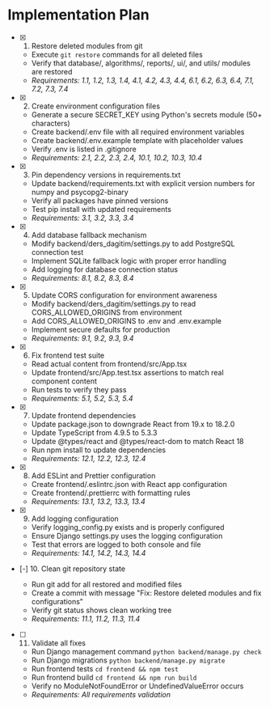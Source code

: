 # Implementation Plan

- [x] 1. Restore deleted modules from git





  - Execute `git restore` commands for all deleted files
  - Verify that database/, algorithms/, reports/, ui/, and utils/ modules are restored
  - _Requirements: 1.1, 1.2, 1.3, 1.4, 4.1, 4.2, 4.3, 4.4, 6.1, 6.2, 6.3, 6.4, 7.1, 7.2, 7.3, 7.4_


- [x] 2. Create environment configuration files




  - Generate a secure SECRET_KEY using Python's secrets module (50+ characters)
  - Create backend/.env file with all required environment variables
  - Create backend/.env.example template with placeholder values
  - Verify .env is listed in .gitignore
  - _Requirements: 2.1, 2.2, 2.3, 2.4, 10.1, 10.2, 10.3, 10.4_

- [x] 3. Pin dependency versions in requirements.txt





  - Update backend/requirements.txt with explicit version numbers for numpy and psycopg2-binary
  - Verify all packages have pinned versions
  - Test pip install with updated requirements
  - _Requirements: 3.1, 3.2, 3.3, 3.4_

- [x] 4. Add database fallback mechanism


  - Modify backend/ders_dagitim/settings.py to add PostgreSQL connection test
  - Implement SQLite fallback logic with proper error handling
  - Add logging for database connection status
  - _Requirements: 8.1, 8.2, 8.3, 8.4_

- [x] 5. Update CORS configuration for environment awareness


  - Modify backend/ders_dagitim/settings.py to read CORS_ALLOWED_ORIGINS from environment
  - Add CORS_ALLOWED_ORIGINS to .env and .env.example
  - Implement secure defaults for production
  - _Requirements: 9.1, 9.2, 9.3, 9.4_

- [x] 6. Fix frontend test suite


  - Read actual content from frontend/src/App.tsx
  - Update frontend/src/App.test.tsx assertions to match real component content
  - Run tests to verify they pass
  - _Requirements: 5.1, 5.2, 5.3, 5.4_

- [x] 7. Update frontend dependencies


  - Update package.json to downgrade React from 19.x to 18.2.0
  - Update TypeScript from 4.9.5 to 5.3.3
  - Update @types/react and @types/react-dom to match React 18
  - Run npm install to update dependencies
  - _Requirements: 12.1, 12.2, 12.3, 12.4_

- [x] 8. Add ESLint and Prettier configuration


  - Create frontend/.eslintrc.json with React app configuration
  - Create frontend/.prettierrc with formatting rules
  - _Requirements: 13.1, 13.2, 13.3, 13.4_


- [x] 9. Add logging configuration

  - Verify logging_config.py exists and is properly configured
  - Ensure Django settings.py uses the logging configuration
  - Test that errors are logged to both console and file
  - _Requirements: 14.1, 14.2, 14.3, 14.4_

- [-] 10. Clean git repository state

  - Run git add for all restored and modified files
  - Create a commit with message "Fix: Restore deleted modules and fix configurations"
  - Verify git status shows clean working tree
  - _Requirements: 11.1, 11.2, 11.3, 11.4_

- [ ] 11. Validate all fixes
  - Run Django management command `python backend/manage.py check`
  - Run Django migrations `python backend/manage.py migrate`
  - Run frontend tests `cd frontend && npm test`
  - Run frontend build `cd frontend && npm run build`
  - Verify no ModuleNotFoundError or UndefinedValueError occurs
  - _Requirements: All requirements validation_
